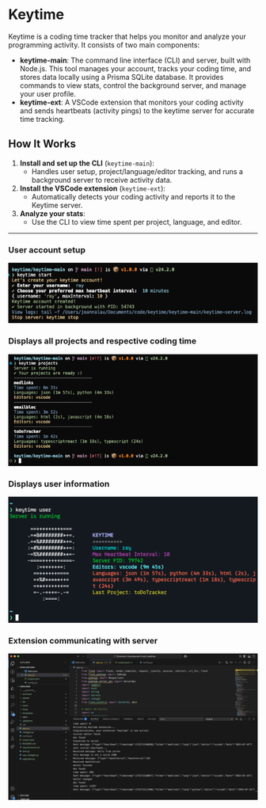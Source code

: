 # Keytime

Keytime is a coding time tracker that helps you monitor and analyze your programming activity. It consists of two main components:

- **keytime-main**: The command line interface (CLI) and server, built with Node.js. This tool manages your account, tracks your coding time, and stores data locally using a Prisma SQLite database. It provides commands to view stats, control the background server, and manage your user profile.
- **keytime-ext**: A VSCode extension that monitors your coding activity and sends heartbeats (activity pings) to the keytime server for accurate time tracking.

## How It Works

1. **Install and set up the CLI** (`keytime-main`):
   - Handles user setup, project/language/editor tracking, and runs a background server to receive activity data.
2. **Install the VSCode extension** (`keytime-ext`):
   - Automatically detects your coding activity and reports it to the Keytime server.
3. **Analyze your stats**:
   - Use the CLI to view time spent per project, language, and editor.

---

### User account setup

![Keytime Account Setup](assets/create_account.png)

### Displays all projects and respective coding time

![Keytime](assets/projects.png)

### Displays user information

![Keytime](assets/user.png)

### Extension communicating with server

![Keytime](assets/heartbeats.png)
